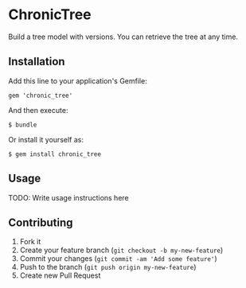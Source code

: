 # ChronicTree

Build a tree model with versions. You can retrieve the tree at any time.

## Installation

Add this line to your application's Gemfile:

    gem 'chronic_tree'

And then execute:

    $ bundle

Or install it yourself as:

    $ gem install chronic_tree

## Usage

TODO: Write usage instructions here

## Contributing

1. Fork it
2. Create your feature branch (`git checkout -b my-new-feature`)
3. Commit your changes (`git commit -am 'Add some feature'`)
4. Push to the branch (`git push origin my-new-feature`)
5. Create new Pull Request
